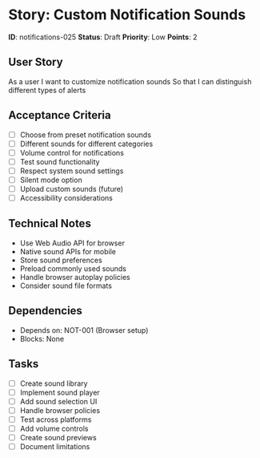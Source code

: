 # Story: Custom Notification Sounds

**ID**: notifications-025
**Status**: Draft
**Priority**: Low
**Points**: 2

## User Story
As a user
I want to customize notification sounds
So that I can distinguish different types of alerts

## Acceptance Criteria
- [ ] Choose from preset notification sounds
- [ ] Different sounds for different categories
- [ ] Volume control for notifications
- [ ] Test sound functionality
- [ ] Respect system sound settings
- [ ] Silent mode option
- [ ] Upload custom sounds (future)
- [ ] Accessibility considerations

## Technical Notes
- Use Web Audio API for browser
- Native sound APIs for mobile
- Store sound preferences
- Preload commonly used sounds
- Handle browser autoplay policies
- Consider sound file formats

## Dependencies
- Depends on: NOT-001 (Browser setup)
- Blocks: None

## Tasks
- [ ] Create sound library
- [ ] Implement sound player
- [ ] Add sound selection UI
- [ ] Handle browser policies
- [ ] Test across platforms
- [ ] Add volume controls
- [ ] Create sound previews
- [ ] Document limitations